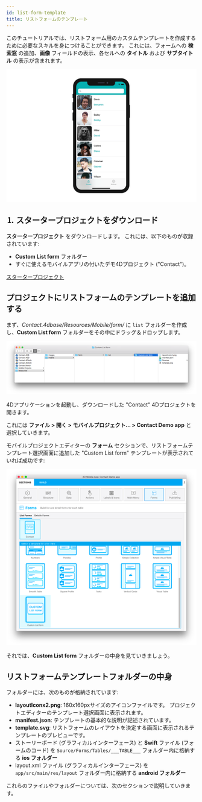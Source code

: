 ```yaml
---
id: list-form-template
title: リストフォームのテンプレート
---
```


このチュートリアルでは、リストフォーム用のカスタムテンプレートを作成するために必要なスキルを身につけることができます。 これには、フォームへの **検索窓** の追加、**画像** フィールドの表示、各セルへの **タイトル** および **サブタイトル** の表示が含まれます。

![リストフォームテンプレート（完成）](img/custom-template-final-result.png)

## ⒈ スタータープロジェクトをダウンロード

**スタータープロジェクト** をダウンロードします。 これには、以下のものが収録されています:

* **Custom List form** フォルダー
* すぐに使えるモバイルアプリの付いたデモ4Dプロジェクト ("Contact")。

<div className="center-button">
<a className="button button--primary"
href="https://github.com/4d-go-mobile/tutorial-CustomListFormStarter/archive/refs/heads/master.zip">スタータープロジェクト</a>
</div>

## プロジェクトにリストフォームのテンプレートを追加する

まず、*Contact.4dbase/Resources/Mobile/form/* に `list` フォルダーを作成し、**Custom List form** フォルダーをその中にドラッグ＆ドロップします。

![Mobileフォルダーリストフォームテンプレート](img/mobile-folder-custom-template.png)

4Dアプリケーションを起動し、ダウンロードした "Contact" 4Dプロジェクトを開きます。

これには **ファイル > 開く > モバイルプロジェクト... > Contact Demo app** と選択していきます。

モバイルプロジェクトエディターの **フォーム** セクションで、リストフォームテンプレート選択画面に追加した "Custom List form" テンプレートが表示されていれば成功です:

![フォームセクション](img/custom-listform-template.png)

それでは、**Custom List form** フォルダーの中身を見ていきましょう。

## リストフォームテンプレートフォルダーの中身

フォルダーには、次のものが格納されています:

* **layoutIconx2.png**: 160x160pxサイズのアイコンファイルです。 プロジェクトエディターのテンプレート選択画面に表示されます。
* **manifest.json**: テンプレートの基本的な説明が記述されています。
* **template.svg**: リストフォームのレイアウトを決定する画面に表示されるテンプレートのプレビューです。
* ストーリーボード (グラフィカルインターフェース) と **Swift** ファイル (フォームのコード) を `Source/Forms/Tables/___TABLE___` フォルダー内に格納する **ios フォルダー**
* layout.xml ファイル (グラフィカルインターフェース) を `app/src/main/res/layout` フォルダー内に格納する **android フォルダー**

これらのファイルやフォルダーについては、次のセクションで説明していきます。 
